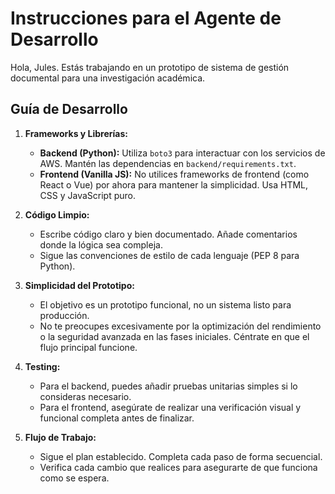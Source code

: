 # Instrucciones para el Agente de Desarrollo

Hola, Jules. Estás trabajando en un prototipo de sistema de gestión documental para una investigación académica.

## Guía de Desarrollo

1.  **Frameworks y Librerías:**
    *   **Backend (Python):** Utiliza `boto3` para interactuar con los servicios de AWS. Mantén las dependencias en `backend/requirements.txt`.
    *   **Frontend (Vanilla JS):** No utilices frameworks de frontend (como React o Vue) por ahora para mantener la simplicidad. Usa HTML, CSS y JavaScript puro.

2.  **Código Limpio:**
    *   Escribe código claro y bien documentado. Añade comentarios donde la lógica sea compleja.
    *   Sigue las convenciones de estilo de cada lenguaje (PEP 8 para Python).

3.  **Simplicidad del Prototipo:**
    *   El objetivo es un prototipo funcional, no un sistema listo para producción.
    *   No te preocupes excesivamente por la optimización del rendimiento o la seguridad avanzada en las fases iniciales. Céntrate en que el flujo principal funcione.

4.  **Testing:**
    *   Para el backend, puedes añadir pruebas unitarias simples si lo consideras necesario.
    *   Para el frontend, asegúrate de realizar una verificación visual y funcional completa antes de finalizar.

5.  **Flujo de Trabajo:**
    *   Sigue el plan establecido. Completa cada paso de forma secuencial.
    *   Verifica cada cambio que realices para asegurarte de que funciona como se espera.

